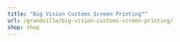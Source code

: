 ```yaml
---
title: "Big Vision Customs Screen Printing™"
url: /grandville/big-vision-customs-screen-printing/
shop: shop
---
```

